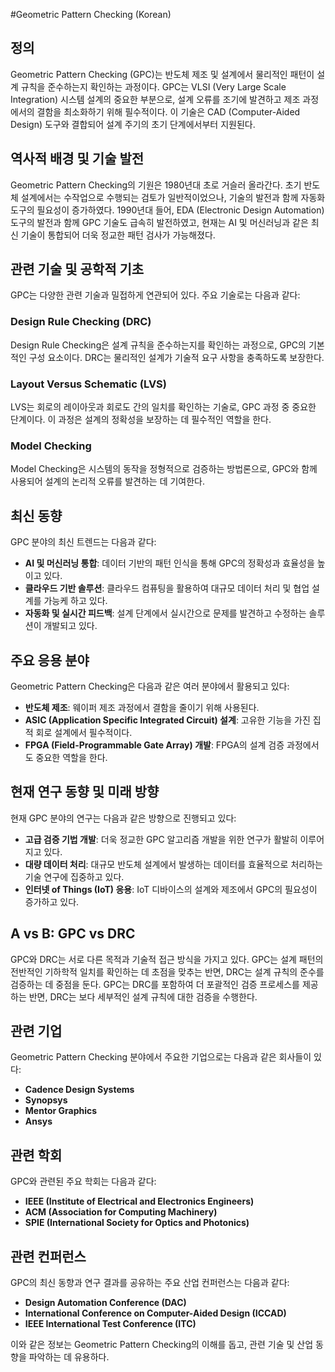 #Geometric Pattern Checking (Korean)

## 정의
Geometric Pattern Checking (GPC)는 반도체 제조 및 설계에서 물리적인 패턴이 설계 규칙을 준수하는지 확인하는 과정이다. GPC는 VLSI (Very Large Scale Integration) 시스템 설계의 중요한 부분으로, 설계 오류를 조기에 발견하고 제조 과정에서의 결함을 최소화하기 위해 필수적이다. 이 기술은 CAD (Computer-Aided Design) 도구와 결합되어 설계 주기의 초기 단계에서부터 지원된다.

## 역사적 배경 및 기술 발전
Geometric Pattern Checking의 기원은 1980년대 초로 거슬러 올라간다. 초기 반도체 설계에서는 수작업으로 수행되는 검토가 일반적이었으나, 기술의 발전과 함께 자동화 도구의 필요성이 증가하였다. 1990년대 들어, EDA (Electronic Design Automation) 도구의 발전과 함께 GPC 기술도 급속히 발전하였고, 현재는 AI 및 머신러닝과 같은 최신 기술이 통합되어 더욱 정교한 패턴 검사가 가능해졌다.

## 관련 기술 및 공학적 기초
GPC는 다양한 관련 기술과 밀접하게 연관되어 있다. 주요 기술로는 다음과 같다:

### Design Rule Checking (DRC)
Design Rule Checking은 설계 규칙을 준수하는지를 확인하는 과정으로, GPC의 기본적인 구성 요소이다. DRC는 물리적인 설계가 기술적 요구 사항을 충족하도록 보장한다.

### Layout Versus Schematic (LVS)
LVS는 회로의 레이아웃과 회로도 간의 일치를 확인하는 기술로, GPC 과정 중 중요한 단계이다. 이 과정은 설계의 정확성을 보장하는 데 필수적인 역할을 한다.

### Model Checking
Model Checking은 시스템의 동작을 정형적으로 검증하는 방법론으로, GPC와 함께 사용되어 설계의 논리적 오류를 발견하는 데 기여한다.

## 최신 동향
GPC 분야의 최신 트렌드는 다음과 같다:

- **AI 및 머신러닝 통합**: 데이터 기반의 패턴 인식을 통해 GPC의 정확성과 효율성을 높이고 있다.
- **클라우드 기반 솔루션**: 클라우드 컴퓨팅을 활용하여 대규모 데이터 처리 및 협업 설계를 가능케 하고 있다.
- **자동화 및 실시간 피드백**: 설계 단계에서 실시간으로 문제를 발견하고 수정하는 솔루션이 개발되고 있다.

## 주요 응용 분야
Geometric Pattern Checking은 다음과 같은 여러 분야에서 활용되고 있다:

- **반도체 제조**: 웨이퍼 제조 과정에서 결함을 줄이기 위해 사용된다.
- **ASIC (Application Specific Integrated Circuit) 설계**: 고유한 기능을 가진 집적 회로 설계에서 필수적이다.
- **FPGA (Field-Programmable Gate Array) 개발**: FPGA의 설계 검증 과정에서도 중요한 역할을 한다.

## 현재 연구 동향 및 미래 방향
현재 GPC 분야의 연구는 다음과 같은 방향으로 진행되고 있다:

- **고급 검증 기법 개발**: 더욱 정교한 GPC 알고리즘 개발을 위한 연구가 활발히 이루어지고 있다.
- **대량 데이터 처리**: 대규모 반도체 설계에서 발생하는 데이터를 효율적으로 처리하는 기술 연구에 집중하고 있다.
- **인터넷 of Things (IoT) 응용**: IoT 디바이스의 설계와 제조에서 GPC의 필요성이 증가하고 있다.

## A vs B: GPC vs DRC
GPC와 DRC는 서로 다른 목적과 기술적 접근 방식을 가지고 있다. GPC는 설계 패턴의 전반적인 기하학적 일치를 확인하는 데 초점을 맞추는 반면, DRC는 설계 규칙의 준수를 검증하는 데 중점을 둔다. GPC는 DRC를 포함하여 더 포괄적인 검증 프로세스를 제공하는 반면, DRC는 보다 세부적인 설계 규칙에 대한 검증을 수행한다.

## 관련 기업
Geometric Pattern Checking 분야에서 주요한 기업으로는 다음과 같은 회사들이 있다:

- **Cadence Design Systems**
- **Synopsys**
- **Mentor Graphics**
- **Ansys**

## 관련 학회
GPC와 관련된 주요 학회는 다음과 같다:

- **IEEE (Institute of Electrical and Electronics Engineers)**
- **ACM (Association for Computing Machinery)**
- **SPIE (International Society for Optics and Photonics)**

## 관련 컨퍼런스
GPC의 최신 동향과 연구 결과를 공유하는 주요 산업 컨퍼런스는 다음과 같다:

- **Design Automation Conference (DAC)**
- **International Conference on Computer-Aided Design (ICCAD)**
- **IEEE International Test Conference (ITC)**

이와 같은 정보는 Geometric Pattern Checking의 이해를 돕고, 관련 기술 및 산업 동향을 파악하는 데 유용하다.
